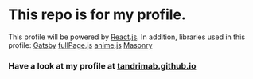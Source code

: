 # This repo is for my profile.

This profile will be powered by [React.js](https://reactjs.org/).
In addition, libraries used in this profile:
[Gatsby](https://www.gatsbyjs.com)
[fullPage.js](https://alvarotrigo.com/fullPage/)
[anime.js](https://animejs.com)
[Masonry](https://masonry.desandro.com)

### Have a look at my profile at [tandrimab.github.io](https://tandrimab.github.io)